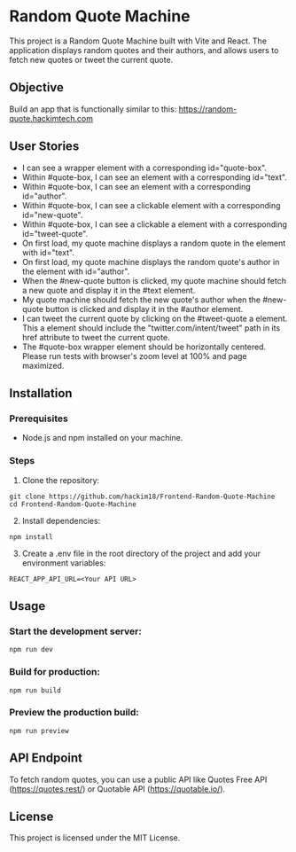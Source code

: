 # Random Quote Machine

This project is a Random Quote Machine built with Vite and React. The application displays random quotes and their authors, and allows users to fetch new quotes or tweet the current quote.

## Objective

Build an app that is functionally similar to this: https://random-quote.hackimtech.com

## User Stories

- I can see a wrapper element with a corresponding id="quote-box".
- Within #quote-box, I can see an element with a corresponding id="text".
- Within #quote-box, I can see an element with a corresponding id="author".
- Within #quote-box, I can see a clickable element with a corresponding id="new-quote".
- Within #quote-box, I can see a clickable a element with a corresponding id="tweet-quote".
- On first load, my quote machine displays a random quote in the element with id="text".
- On first load, my quote machine displays the random quote's author in the element with id="author".
- When the #new-quote button is clicked, my quote machine should fetch a new quote and display it in the #text element.
- My quote machine should fetch the new quote's author when the #new-quote button is clicked and display it in the #author element.
- I can tweet the current quote by clicking on the #tweet-quote a element. This a element should include the "twitter.com/intent/tweet" path in its href attribute to tweet the current quote.
- The #quote-box wrapper element should be horizontally centered. Please run tests with browser's zoom level at 100% and page maximized.

## Installation

### Prerequisites

- Node.js and npm installed on your machine.

### Steps

1. Clone the repository:

```
git clone https://github.com/hackim18/Frontend-Random-Quote-Machine
cd Frontend-Random-Quote-Machine
```

2. Install dependencies:

```
npm install
```

3. Create a .env file in the root directory of the project and add your environment variables:

```
REACT_APP_API_URL=<Your API URL>
```

## Usage

### Start the development server:

```
npm run dev
```

### Build for production:

```
npm run build
```

### Preview the production build:

```
npm run preview
```

## API Endpoint

To fetch random quotes, you can use a public API like Quotes Free API (https://quotes.rest/) or Quotable API (https://quotable.io/).

## License

This project is licensed under the MIT License.
